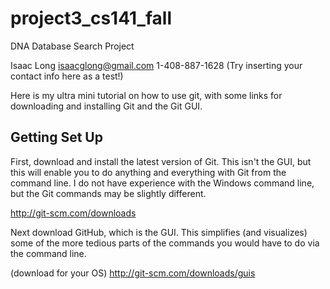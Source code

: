 project3_cs141_fall
===================

DNA Database Search Project

Isaac Long isaacglong@gmail.com 1-408-887-1628
(Try inserting your contact info here as a test!)

Here is my ultra mini tutorial on how to use git, with some links for 
downloading and installing Git and the Git GUI.

Getting Set Up
--------------

First, download and install the latest version of Git. This isn't the GUI,
but this will enable you to do anything and everything with Git from the
command line. I do not have experience with the Windows command line, but
the Git commands may be slightly different.

http://git-scm.com/downloads

Next download GitHub, which is the GUI. This simplifies (and visualizes) 
some of the more tedious parts of the commands you would have to do via
the command line.

(download for your OS) http://git-scm.com/downloads/guis

